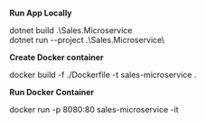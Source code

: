 **Run App Locally**

dotnet build .\Sales.Microservice\
dotnet run --project .\Sales.Microservice\

**Create Docker container**

docker build -f ./Dockerfile -t sales-microservice .

**Run Docker Container**

docker run -p 8080:80 sales-microservice -it  